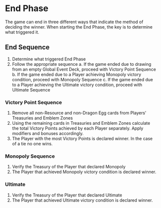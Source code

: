 # End Phase

The game can end in three different ways that indicate the method of deciding the winner. When starting the End Phase, the key is to determine what triggered it.

## End Sequence

1. Determine what triggered End Phase
2. Follow the appropriate sequence
  a. If the game ended due to drawing from an empty Global Event Deck, proceed with Victory Point Sequence
  b.  If the game ended due to a Player achieving Monopoly victory condition, proceed with Monopoly Sequence
  c. If the game ended due to a Player achieving the Ultimate victory condition, proceed with Ultimate Sequence

### Victory Point Sequence

1. Remove all non-Resource and non-Dragon Egg cards from Players' Treasuries and Emblem Zones
2. Using the remaining cards in Treasuries and Emblem Zones calculate the total Victory Points achieved by each Player separately. Apply modifiers and bonuses accordingly.
3. The Player with the most Victory Points is declared winner. In the case of a tie no one wins.

### Monopoly Sequence

1. Verify the Treasury of the Player that declared Monopoly
2. The Player that achieved Monopoly victory condition is declared winner.

### Ultimate

1. Verify the Treasury of the Player that declared Ultimate
2. The Player that achieved Ultimate victory condition is declared winner.
